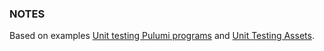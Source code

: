 ### NOTES

Based on examples [Unit testing Pulumi programs](https://www.pulumi.com/docs/using-pulumi/testing/unit/) and [Unit Testing Assets](https://www.pulumi.com/blog/unit-testing-assets/).

